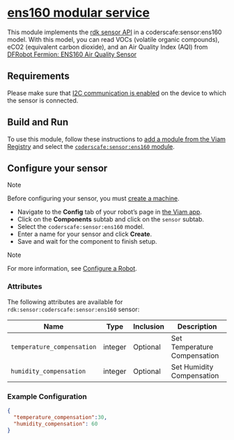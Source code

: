 # [ens160 modular service](https://app.viam.com/module/coderscafe/ens160)
This module implements the [rdk sensor API](https://github.com/rdk/sensor-api) in a coderscafe:sensor:ens160 model.
With this model, you can read VOCs (volatile organic compounds), eCO2 (equivalent carbon dioxide), and an Air Quality Index (AQI) from [DFRobot Fermion: ENS160 Air Quality Sensor](https://www.dfrobot.com/product-2523.html)

## Requirements
Please make sure that [I2C communication is enabled](https://docs.viam.com/operate/reference/prepare/rpi-setup/#enable-communication-protocols) on the device to which the sensor is connected.

## Build and Run

To use this module, follow these instructions to [add a module from the Viam Registry](https://docs.viam.com/registry/configure/#add-a-modular-resource-from-the-viam-registry) and select the [`coderscafe:sensor:ens160` module](https://app.viam.com/module/coderscafe/ens160).

## Configure your sensor

> [!NOTE]  
> Before configuring your sensor, you must [create a machine](https://docs.viam.com/manage/fleet/machines/#add-a-new-machine).

* Navigate to the **Config** tab of your robot’s page in [the Viam app](https://app.viam.com/).
* Click on the **Components** subtab and click on the `sensor` subtab.
* Select the `coderscafe:sensor:ens160` model. 
* Enter a name for your sensor and click **Create**.
* Save and wait for the component to finish setup.

> [!NOTE]  
> For more information, see [Configure a Robot](https://docs.viam.com/manage/configuration/).

### Attributes

The following attributes are available for `rdk:sensor:coderscafe:sensor:ens160` sensor:

| Name | Type | Inclusion | Description |
| ---- | ---- | --------- | ----------- |
| `temperature_compensation` | integer | Optional |  Set Temperature Compensation |
| `humidity_compensation` | integer | Optional |  Set Humidity Compensation |

### Example Configuration

```json
{
  "temperature_compensation":30,
  "humidity_compensation": 60
}
```

